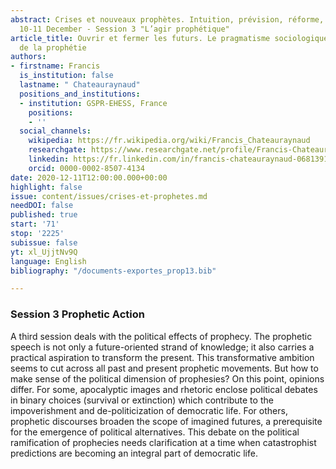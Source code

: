 ```yaml
---
abstract: Crises et nouveaux prophètes. Intuition, prévision, réforme, Paris IAS,
  10-11 December - Session 3 "L’agir prophétique"
article_title: Ouvrir et fermer les futurs. Le pragmatisme sociologique et la critique
  de la prophétie
authors:
- firstname: Francis
  is_institution: false
  lastname: " Chateauraynaud"
  positions_and_institutions:
  - institution: GSPR-EHESS, France
    positions:
    - ''
  social_channels:
    wikipedia: https://fr.wikipedia.org/wiki/Francis_Chateauraynaud
    researchgate: https://www.researchgate.net/profile/Francis-Chateauraynaud-2
    linkedin: https://fr.linkedin.com/in/francis-chateauraynaud-0681391b?original_referer=https%3A%2F%2Fwww.google.com%2F
    orcid: 0000-0002-8507-4134
date: 2020-12-11T12:00:00.000+00:00
highlight: false
issue: content/issues/crises-et-prophetes.md
needDOI: false
published: true
start: '71'
stop: '2225'
subissue: false
yt: xl_UjjtNv9Q
language: English
bibliography: "/documents-exportes_prop13.bib"

---
```

### Session 3 Prophetic Action

A third session deals with the political effects of prophecy. The prophetic speech is not only a future-oriented strand of knowledge; it also carries a practical aspiration to transform the present. This transformative ambition seems to cut across all past and present prophetic movements. But how to make sense of the political dimension of prophesies? On this point, opinions differ. For some, apocalyptic images and rhetoric enclose political debates in binary choices (survival or extinction) which contribute to the impoverishment and de-politicization of democratic life. For others, prophetic discourses broaden the scope of imagined futures, a prerequisite for the emergence of political alternatives. This debate on the political ramification of prophecies needs clarification at a time when catastrophist predictions are becoming an integral part of democratic life.

<Youtube yt="xl_UjjtNv9Q" caption="Ouvrir et fermer les futurs. Le pragmatisme sociologique et la critique de la prophétie" start="71" stop="2225"></Youtube>